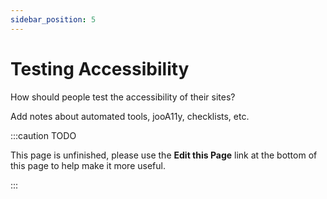 ```yaml
---
sidebar_position: 5
---
```

Testing Accessibility
===========
How should people test the accessibility of their sites?

Add notes about automated tools, jooA11y, checklists, etc.

:::caution TODO

This page is unfinished, please use the **Edit this Page** link at the bottom of this page to help make it more useful.

:::
